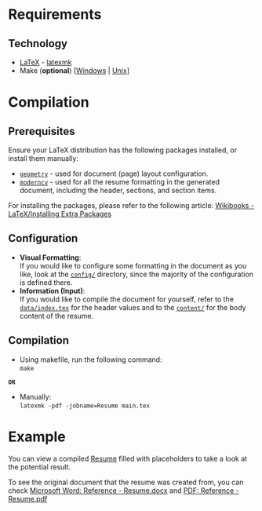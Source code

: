 # Requirements
## Technology
- [LaTeX](https://www.latex-project.org/) -
    [latexmk](https://mg.readthedocs.io/latexmk.html)
- Make (**optional**)
    [[Windows](https://community.chocolatey.org/packages/make) |
    [Unix](https://www.gnu.org/software/make/)]

# Compilation
## Prerequisites
Ensure your LaTeX distribution has the following packages installed, or
install them manually:
- [`geometry`](https://ctan.org/pkg/geometry) - used for document (page)
  layout configuration.
- [`moderncv`](https://ctan.org/pkg/moderncv) - used for all the resume
  formatting in the generated document, including the header, sections, and
  section items.

For installing the packages, please refer to the following article:
[Wikibooks - LaTeX/Installing Extra Packages](https://en.wikibooks.org/wiki/LaTeX/Installing_Extra_Packages)

## Configuration
- **Visual Formatting**:  
  If you would like to configure some formatting in the document as you
  like, look at the [`config/`](./config/) directory, since the majority of
  the configuration is defined there.
- **Information (Input)**:  
  If you would like to compile the document for yourself, refer to the
  [`data/index.tex`](./data/index.tex) for the header values and to the
  [`content/`](./content/) for the body content of the resume.

## Compilation
- Using makefile, run the following command:  
  `make`

**`OR`**
- Manually:  
  `latexmk -pdf -jobname=Resume main.tex`

# Example
You can view a compiled [Resume](./Resume.pdf) filled
with placeholders to take a look at the potential result.

To see the original document that the resume was created from, you can
check
[Microsoft Word: Reference - Resume.docx](./Reference%20-%20Resume.docx)
and
[PDF: Reference - Resume.pdf](./Reference%20-%20Resume.pdf)